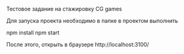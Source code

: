 Тестовое задание на стажировку CG games

Для запуска проекта необходимо в папке в проектом выполнить

npm install
npm start

После этого, открыть в браузере http://localhost:3100/